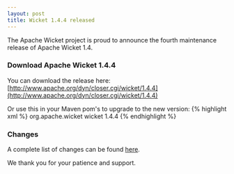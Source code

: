 ```yaml
---
layout: post
title: Wicket 1.4.4 released
---
```


The Apache Wicket project is proud to announce the fourth maintenance release
of Apache Wicket 1.4.

### Download Apache Wicket 1.4.4

You can download the release here:
[http://www.apache.org/dyn/closer.cgi/wicket/1.4.4](http://www.apache.org/dyn/closer.cgi/wicket/1.4.4)

Or use this in your Maven pom's to upgrade to the new version:
{% highlight xml %}
<dependency>
    <groupId>org.apache.wicket</groupId>
    <artifactId>wicket</artifactId>
    <version>1.4.4</version>
</dependency>
{% endhighlight %}

### Changes

A complete list of changes can be found
[here](https://issues.apache.org/jira/secure/IssueNavigator.jspa?reset=true&&pid=12310561&fixfor=12314323&sorter/field=priority&sorter/order=DESC).

We thank you for your patience and support.
